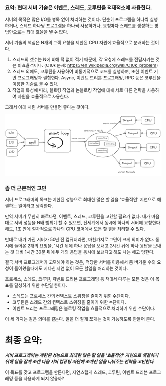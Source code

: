 
### 요약: 현대 서버 기술은 이벤트, 스레드, 코루틴을 적재적소에 사용한다.

서버의 목적은 많은 I/O를 병목 없이 처리하는 것이다.
단순히 프로그램을 하나씩 실행하거나, 스레드 하나당 프로그램을 하나씩 사용하거나,
요청마다 스레드를 생성하는 방법만으로는 최대 효율을 낼 수 없다.

서버 기술의 핵심은 N개의 고객 요청을 제한된 CPU 자원에 효율적으로 분배하는 것이다.
1. 스레드의 갯수는 N에 비해 턱 없이 적기 때문에, 각 요청에 스레드를 전담시키는 것은 비효율적이다.
   (C10k 문제: https://en.wikipedia.org/wiki/C10k_problem)
2. 스레드 외에도, 코루틴을 사용하여 비동기적으로 코드를 실행하며, 또한 이벤트 기반 프로그래밍과 결합한다.
   Async, 이벤트 드리븐 프로그래밍, RPC 등은 코루틴을 이용한 기술로 볼 수 있다.
3. 작업의 특성에 따라, 블로킹 작업과 논블로킹 작업에 대해 서로 다른 전략을 사용하여 자원을 효율적으로 사용한다.

그래서 아래 처럼 서버를 만들면 좋다는 것이다.

![dream_server.png](dream_server.png)

### 좀 더 근본적인 고민
서버 프로그래머의 목표는
제한된 성능으로 최대한 많은 할 일을 '효율적인' 지연으로 해결하는 일이라고 생각한다.

만약 서버가 무한히 빠르다면, 이벤트, 스레드, 코루틴을 고민할 필요가 없다.
내가 마음대로 서버 성능을 N배 뻥튀기 할 수 있으면,
전세계에서 동시에 하나의 서버에 요청한다해도,
1초 안에 절차적으로 하나의 CPU 코어에서 모든 할 일을 처리할 수 있다.

반대로 내가 가진 서버가 50년 전 컴퓨터라면,
마찬가지로 고민이 크게 의미가 없다.
동시에 들어온 2개의 요청을, 1시간 뒤에 하나 응답을 보내고 2시간 뒤에 하나 응답을 보내는 것 대비
1시간 30분 뒤에 두 개의 응답을 동시에 보낸다고 해도 나는 해고 당한다.

결국 서버 프로그래머가 고민해야 하는 것은,
적당한 서버를 이용해서 좀 버거운 수의 요청이 들어왔을때에도 지나친 지연 없이 모든 할일을 처리하는 것이다.

프로세스, 스레드, 코루틴, 이벤트 드리븐 프로그래밍 등 책에서 다루는 모든 것은 이 목표를 달성하기 위한 수단일 뿐이다.

- 스레드는 프로세스 간의 컨텍스트 스위칭을 줄이기 위한 수단이다.
- 코루틴은 스레드 간의 컨텍스트 스위칭을 줄이기 위한 수단이다.
- 이벤트 드리븐 프로그래밍은 블로킹 작업을 효율적으로 처리하기 위한 수단이다.

이 세 가지는 같은 의미를 같는다. 일을 더 잘게 쪼개는 것이 가능하도록 만들어 준다.

# 최종 요약:
***서버 프로그래머는
제한된 성능으로 최대한 많은 할 일을 '효율적인' 지연으로 해결하기 위해
일을 잘게 쪼갠 다음 서버 컴퓨팅 자원에 쪼개진 일을 나눠주는 전략을 고민한다.***

이 목표를 갖고 프로그램을 만든다면, 자연스럽게
스레드, 코루틴, 이벤트 드리븐 프로그래밍 등을 사용하게 되지 않을까?

